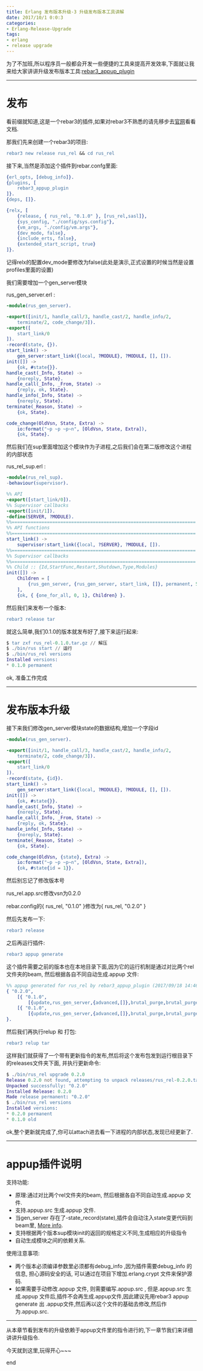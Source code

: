 ```yaml
---
title: Erlang 发布版本升级-3 升级发布版本工具讲解
date: 2017/10/1 0:0:3
categories:
- Erlang-Release-Upgrade
tags:
- erlang
- release upgrade
---
```


为了不加班,所以程序员一般都会开发一些便捷的工具来提高开发效率,下面就让我来给大家讲讲升级发布版本工具:[rebar3_appup_plugin](https://github.com/lrascao/rebar3_appup_plugin)

------

# 发布

看前缀就知道,这是一个rebar3的插件,如果对rebar3不熟悉的请先移步去[官网](https://www.rebar3.org/)看看文档.

那我们先来创建一个rebar3的项目:

```erlang
rebar3 new release rus_rel && cd rus_rel
```

接下来,当然是添加这个插件到rebar.confg里面:

```erlang
{erl_opts, [debug_info]}.
{plugins, [
    rebar3_appup_plugin
]}.
{deps, []}.

{relx, [
    {release, { rus_rel, "0.1.0" }, [rus_rel,sasl]},
    {sys_config, "./config/sys.config"},
    {vm_args, "./config/vm.args"},
    {dev_mode, false},
    {include_erts, false},
    {extended_start_script, true}
]}.
```

记得relx的配置dev_mode要修改为false(此处是演示,正式设置的时候当然是设置profiles里面的设置)

我们需要增加一个gen_server模块

rus_gen_server.erl :

```erlang
-module(rus_gen_server).

-export([init/1, handle_call/3, handle_cast/2, handle_info/2, 
    terminate/2, code_change/3]).
-export([
    start_link/0
]).
-record(state, {}).
start_link() ->
    gen_server:start_link({local, ?MODULE}, ?MODULE, [], []).
init([]) ->
    {ok, #state{}}.
handle_cast(_Info, State) ->
    {noreply, State}.
handle_call(_Info, _From, State) ->
    {reply, ok, State}.
handle_info(_Info, State) ->
    {noreply, State}.
terminate(_Reason, State) ->
    {ok, State}.

code_change(OldVsn, State, Extra) ->
    io:format("~p ~p ~p~n", [OldVsn, State, Extra]),
    {ok, State}.

```

然后我们在sup里面增加这个模块作为子进程,之后我们会在第二版修改这个进程的内部状态

rus_rel_sup.erl :

```erlang
-module(rus_rel_sup).
-behaviour(supervisor).

%% API
-export([start_link/0]).
%% Supervisor callbacks
-export([init/1]).
-define(SERVER, ?MODULE).
%%====================================================================
%% API functions
%%====================================================================
start_link() ->
    supervisor:start_link({local, ?SERVER}, ?MODULE, []).
%%====================================================================
%% Supervisor callbacks
%%====================================================================
%% Child :: {Id,StartFunc,Restart,Shutdown,Type,Modules}
init([]) ->
    Children = [
        {rus_gen_server, {rus_gen_server, start_link, []}, permanent, 5000, worker, [rus_gen_server]}
    ],
    {ok, { {one_for_all, 0, 1}, Children} }.
```

然后我们来发布一个版本:

```erlang
rebar3 release tar
```

就这么简单,我们0.1.0的版本就发布好了,接下来运行起来:

```erlang
$ tar zxf rus_rel-0.1.0.tar.gz // 解压
$ ./bin/rus start // 运行
$ ./bin/rus_rel versions
Installed versions:
* 0.1.0	permanent
```

ok, 准备工作完成

------

# 发布版本升级

接下来我们修改gen_server模块state的数据结构,增加一个字段id

```erlang
-module(rus_gen_server).

-export([init/1, handle_call/3, handle_cast/2, handle_info/2, 
    terminate/2, code_change/3]).
-export([
    start_link/0
]).
-record(state, {id}).
start_link() ->
    gen_server:start_link({local, ?MODULE}, ?MODULE, [], []).
init([]) ->
    {ok, #state{}}.
handle_cast(_Info, State) ->
    {noreply, State}.
handle_call(_Info, _From, State) ->
    {reply, ok, State}.
handle_info(_Info, State) ->
    {noreply, State}.
terminate(_Reason, State) ->
    {ok, State}.

code_change(OldVsn, {state}, Extra) ->
    io:format("~p ~p ~p~n", [OldVsn, State, Extra]),
    {ok, #state{id = 1}}.
```

然后别忘记了修改版本号

rus_rel.app.src修改vsn为0.2.0

rebar.config的{ rus_rel, "0.1.0" }修改为{ rus_rel, "0.2.0" }

然后先发布一下:

```erlang
rebar3 release
```

之后再运行插件:

```erlang
rebar3 appup generate
```

这个插件需要之前的版本也在本地目录下面,因为它的运行机制是通过对比两个rel文件夹的beam, 然后根据各自不同自动生成.appup 文件:

```erlang
%% appup generated for rus_rel by rebar3_appup_plugin (2017/09/18 14:46:53)
{ "0.2.0",
    [{ "0.1.0",
        [{update,rus_gen_server,{advanced,[]},brutal_purge,brutal_purge,[]}] }],
    [{ "0.1.0",
        [{update,rus_gen_server,{advanced,[]},brutal_purge,brutal_purge,[]}] }]
}.
```

然后我们再执行relup 和 打包:

```erlang
rebar3 relup tar
```

这样我们就获得了一个带有更新指令的发布,然后将这个发布包发到运行根目录下的releases文件夹下面, 并执行更新命令:

```erlang
$ ./bin/rus_rel upgrade 0.2.0
Release 0.2.0 not found, attempting to unpack releases/rus_rel-0.2.0.tar.gz
Unpacked successfully: "0.2.0"
Installed Release: 0.2.0
Made release permanent: "0.2.0"
$ ./bin/rus_rel versions
Installed versions:
* 0.2.0	permanent
* 0.1.0	old
```

ok,整个更新就完成了,你可以attach进去看一下进程的内部状态,发现已经更新了.

------

# appup插件说明

支持功能:

- 原理:通过对比两个rel文件夹的beam, 然后根据各自不同自动生成.appup 文件.
- 支持.appup.src 生成.appup 文件.
- 当gen_server 存在了-state_record(state),插件会自动注入state变更代码到beam里, [More info](https://github.com/lrascao/rebar3_appup_plugin/blob/develop/doc/UPGRADE_DOWNGRADE.md).
- 支持根据两个版本sup模块init的返回的规格定义不同,生成相应的升级指令
- 自动生成模块之间的依赖关系.

使用注意事项:

- 两个版本必须编译参数里必须都有debug_info ,因为插件需要debug_info 的信息, 担心源码安全的话, 可以通过在项目下增加.erlang.crypt 文件来保护源码.
- 如果需要手动修改.appup 文件, 则需要编写.appup.src , 但是.appup.src 生成.appup 文件后,插件不会再生成.appup文件,因此建议先用rebar3 appup generate 出 .appup文件,然后再以这个文件的基础去修改,然后作为.appup.src.

------

从本章节看到发布的升级依赖于appup文件里的指令进行的,下一章节我们来详细讲讲升级指令.

今天就到这里,玩得开心~~~

end
